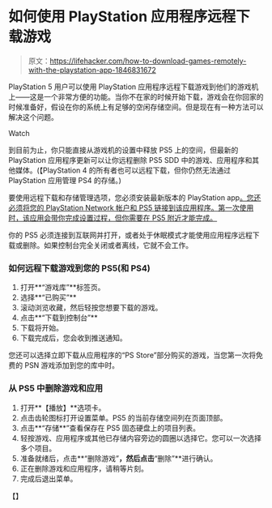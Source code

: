 # 如何使用 PlayStation 应用程序远程下载游戏

> 原文：<https://lifehacker.com/how-to-download-games-remotely-with-the-playstation-app-1846831672>

PlayStation 5 用户可以使用 PlayStation 应用程序远程下载游戏到他们的游戏机上——这是一个非常方便的功能。当你不在家的时候开始下载，游戏会在你回家的时候准备好，假设在你的系统上有足够的空闲存储空间。但是现在有一种方法可以解决这个问题。

Watch

到目前为止，你只能直接从游戏机的设置中释放 PS5 上的空间，但最新的 PlayStation 应用程序更新可以让你远程删除 PS5 SDD 中的游戏、应用程序和其他媒体。(【PlayStation 4 的所有者也可以远程下载，但你仍然无法通过 PlayStation 应用管理 PS4 的存储。)

要使用远程下载和存储管理选项，您必须安装最新版本的 PlayStation app[。您还必须将您的 PlayStation Network 帐户和 PS5 链接到该应用程序。第一次使用时，该应用会带你完成设置过程，但你需要在 PS5 附近才能完成。](https://www.playstation.com/en-us/playstation-app/)

你的 PS5 必须连接到互联网并打开，或者处于休眠模式才能使用应用程序远程下载或删除。如果控制台完全关闭或者离线，它就不会工作。

### **如何远程下载游戏到您的 PS5(和 PS4)**

1.  打开**“游戏库”**标签页。
2.  选择**“已购买”**
3.  滚动浏览收藏，然后轻按您想要下载的游戏。
4.  点击**“下载到控制台”**
5.  下载将开始。
6.  下载完成后，您会收到推送通知。

您还可以选择立即下载从应用程序的“PS Store”部分购买的游戏，当您第一次将免费的 PSN 游戏添加到您的库中时。

### **从 PS5 中删除游戏和应用**

1.  打开**【播放】**选项卡。
2.  点击齿轮图标打开设置菜单。PS5 的当前存储空间列在页面顶部。
3.  点击**“存储**”查看保存在 PS5 固态硬盘上的项目列表。
4.  轻按游戏、应用程序或其他已存储内容旁边的圆圈以选择它。您可以一次选择多个项目。
5.  准备就绪后，点击**“删除游戏”**，然后点击**“删除”**进行确认。
6.  正在删除游戏和应用程序，请稍等片刻。
7.  完成后退出菜单。

【】